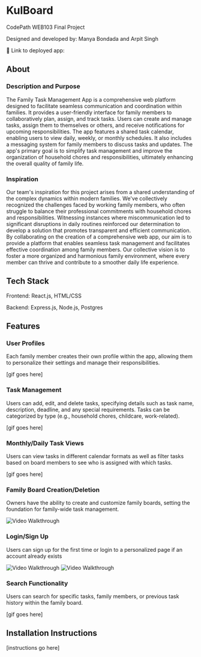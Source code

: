 # KulBoard

CodePath WEB103 Final Project

Designed and developed by: Manya Bondada and Arpit Singh

🔗 Link to deployed app:

## About

### Description and Purpose

The Family Task Management App is a comprehensive web platform designed to facilitate seamless communication and coordination within families. It provides a user-friendly interface for family members to collaboratively plan, assign, and track tasks. Users can create and manage tasks, assign them to themselves or others, and receive notifications for upcoming responsibilities. The app features a shared task calendar, enabling users to view daily, weekly, or monthly schedules. It also includes a messaging system for family members to discuss tasks and updates. The app's primary goal is to simplify task management and improve the organization of household chores and responsibilities, ultimately enhancing the overall quality of family life.

### Inspiration

Our team's inspiration for this project arises from a shared understanding of the complex dynamics within modern families. We've collectively recognized the challenges faced by working family members, who often struggle to balance their professional commitments with household chores and responsibilities. Witnessing instances where miscommunication led to significant disruptions in daily routines reinforced our determination to develop a solution that promotes transparent and efficient communication. By collaborating on the creation of a comprehensive web app, our aim is to provide a platform that enables seamless task management and facilitates effective coordination among family members. Our collective vision is to foster a more organized and harmonious family environment, where every member can thrive and contribute to a smoother daily life experience.

## Tech Stack

Frontend: React.js, HTML/CSS

Backend: Express.js, Node.js, Postgres

## Features

### User Profiles

Each family member creates their own profile within the app, allowing them to personalize their settings and manage their responsibilities.

[gif goes here]

### Task Management

Users can add, edit, and delete tasks, specifying details such as task name, description, deadline, and any special requirements. Tasks can be categorized by type (e.g., household chores, childcare, work-related).

[gif goes here]

### Monthly/Daily Task Views

Users can view tasks in different calendar formats as well as filter tasks based on board members to see who is assigned with which tasks.

[gif goes here]

### Family Board Creation/Deletion

Owners have the ability to create and customize family boards, setting the foundation for family-wide task management.

<img src='https://github.com/ManyaBondada/web103_finalproject/blob/main/create%20board%20feature.gif' title='Board Creation' width='' alt='Video Walkthrough' />

### Login/Sign Up 

Users can sign up for the first time or login to a personalized page if an account already exists

<img src='https://github.com/ManyaBondada/web103_finalproject/blob/main/login%20feature.gif' title='Existing User Login' width='' alt='Video Walkthrough' />

<img src='https://github.com/ManyaBondada/web103_finalproject/blob/main/sign%20up%20feature.gif' title='New User Sign Up' width='' alt='Video Walkthrough' />

### Search Functionality

Users can search for specific tasks, family members, or previous task history within the family board.

[gif goes here]

## Installation Instructions

[instructions go here]
